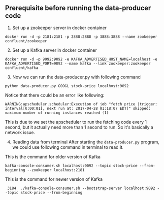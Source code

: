 ## Prerequisite before running the data-producer code

1. Set up a zookeeper server in docker container

```
docker run -d -p 2181:2181 -p 2888:2888 -p 3888:3888 --name zookeeper confluent/zookeeper
```

2. Set up a Kafka server in docker container

```
docker run -d -p 9092:9092 -e KAFKA_ADVERTISED_HOST_NAME=localhost -e KAFKA_ADVERTISED_PORT=9092 --name kafka --link zookeeper:zookeeper confluent/kafka
```

3. Now we can run the data-producer.py with following command

```
python data-producer.py GOOGL stock-price localhost:9092
```

Notice that there could be an error like following:

```
WARNING:apscheduler.scheduler:Execution of job "fetch_price (trigger: interval[0:00:01], next run at: 2017-04-28 01:18:07 EDT)" skipped: maximum number of running instances reached (1)
```

This is due to we set the apscheduler to run the fetching code every 1 second, but it actually need more than 1 second to run. So it's basically a network issue. 

4. Reading data from terminal
After starting the `data-producer.py` program, we could use following command in terminal to read it.

This is the command for older version of Kafka
```
kafka-console-consumer.sh localhost:9092 --topic stock-price --from-beginning --zookeeper localhost:2181
```

This is the command for newer version of Kafka
```
 3184  ./kafka-console-consumer.sh --bootstrap-server localhost:9092 --topic stock-price --from-beginning
```

